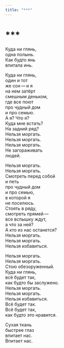 ```yaml
---
title: "***"
---
```


<h1>***</h1>

<section>

Куда ни&nbsp;глянь,\
одна полынь.\
Как будто янь\
впитала инь.

Куда ни&nbsp;глянь,\
один и&nbsp;тот\
же&nbsp;сон&thinsp;&mdash;&thinsp;и&nbsp;я\
на&nbsp;нем затёрт\
смешным деньком,\
где все поют\
про чудный дом\
и&nbsp;про семью.\
А&nbsp;я? Что я?\
Куда мне встать?\
На&nbsp;задний ряд?\
Нельзя моргать.\
Нельзя моргать.\
Нельзя моргать.\
Не&nbsp;загораживать\
людей.

Нельзя моргать.\
Нельзя моргать.\
Смотреть перед собой\
и&nbsp;петь\
про чудный дом\
и&nbsp;про семью,\
в&nbsp;которой я\
не&nbsp;поселюсь.\
Стоять в&nbsp;ряду,\
смотреть прямей&thinsp;&mdash;&thinsp;\
все вспышку ждут,\
а&nbsp;что за&nbsp;ней?\
А&nbsp;кто из&nbsp;нас останется?\
Нельзя моргать.\
Нельзя моргать.\
Нельзя избавиться.

Нельзя моргать.\
Нельзя моргать.\
Стою обезоруженный.\
Куда ни&nbsp;глянь,\
всё будет так,\
как будто&nbsp;бы заслужено.\
Нельзя моргать.\
Нельзя моргать.\
Нельзя избавиться.\
Всё будет так.\
Всё будет так,\
как будто это нравится.

Сухая ткань\
быстрее глаз\
впитает нас.\
Впитает нас.

</section>
